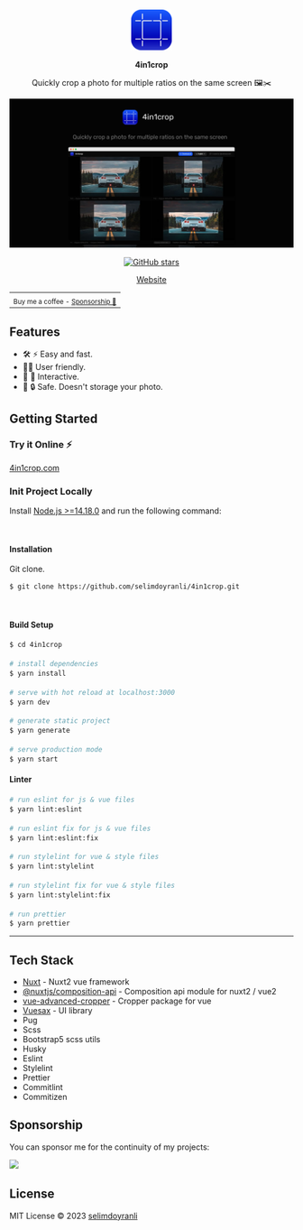 
<br>
<p align="center">
<a href="https://4in1crop.com" target="_blank">
<img src="/static/meta/icon/android-icon-72x72.png" alt="4in1crop" />
</a>
</p>

<p align="center">
<b>4in1crop</b>
</p>

<p align="center">
Quickly crop a photo for multiple ratios on the same screen 🖼️✂️
</p>

<p align="center">
  <a href="https://4in1crop.com" target="_blank"> 
    <img src='/static/meta/preview/og-main.jpg'/>
  </a>
</p>

<p align="center">
<a href="https://github.com/selimdoyranli/4in1crop" target="__blank"><img alt="GitHub stars" src="https://img.shields.io/github/stars/selimdoyranli/4in1crop?style=social"></a>
</p>

<p align="center">
  <a href="https://4in1crop.com" target="_blank">Website</a>
</p>

<div align="center">
<table>
<tbody>
<td align="center">
<sub>Buy me a coffee - <a href="https://www.buymeacoffee.com/selimdoyranli">Sponsorship 💖</a></sub><br>
</td>
</tbody>
</table>
</div>

## Features
- 🛠 ⚡️ Easy and fast.
- 🧑‍💻 User friendly.
- 🤹 🎨 Interactive.
- 💾 🔒 Safe. Doesn't storage your photo.

## Getting Started

### Try it Online ⚡️

[4in1crop.com](https://4in1crop.com)

### Init Project Locally

Install [Node.js >=14.18.0](https://nodejs.org/) and run the following command:

&nbsp;

#### Installation

Git clone.

```bash
$ git clone https://github.com/selimdoyranli/4in1crop.git
```

&nbsp;

#### Build Setup

```bash
$ cd 4in1crop

# install dependencies
$ yarn install

# serve with hot reload at localhost:3000
$ yarn dev

# generate static project
$ yarn generate

# serve production mode
$ yarn start

```

#### Linter

```bash
# run eslint for js & vue files
$ yarn lint:eslint

# run eslint fix for js & vue files
$ yarn lint:eslint:fix

# run stylelint for vue & style files
$ yarn lint:stylelint

# run stylelint fix for vue & style files
$ yarn lint:stylelint:fix

# run prettier
$ yarn prettier

```

---

## Tech Stack

- [Nuxt](https://nuxtjs.org) - Nuxt2 vue framework
- [@nuxtjs/composition-api](https://composition-api.nuxtjs.org) - Composition api module for nuxt2 / vue2
- [vue-advanced-cropper](https://advanced-cropper.github.io/vue-advanced-cropper) - Cropper package for vue
- [Vuesax](https://vuesax.com) - UI library
- Pug
- Scss
- Bootstrap5 scss utils
- Husky
- Eslint
- Stylelint
- Prettier
- Commitlint
- Commitizen

## Sponsorship

You can sponsor me for the continuity of my projects:

<p align="left">
  <a href="https://buymeacoffee.com/selimdoyranli">
    <img src='https://www.buymeacoffee.com/assets/img/custom_images/yellow_img.png'/>
  </a>
</p>

## License

MIT License © 2023 [selimdoyranli](https://github.com/selimdoyranli)

